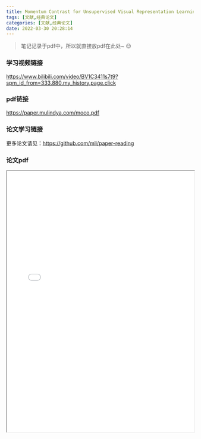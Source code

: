 ```yaml
---
title: Momentum Contrast for Unsupervised Visual Representation Learning
tags: [文献,经典论文]
categories: [文献,经典论文]
date: 2022-03-30 20:28:14
---
```


> 笔记记录于pdf中，所以就直接放pdf在此处~ :wink:

### 学习视频链接

https://www.bilibili.com/video/BV1C3411s7t9?spm_id_from=333.880.my_history.page.click

### pdf链接

https://paper.mulindya.com/moco.pdf

### 论文学习链接

更多论文请见：https://github.com/mli/paper-reading

### 论文pdf

<iframe src='/js/pdfjs_old/web/viewer.html?file=https://paper.mulindya.com/moco.pdf' width=100% height=700></iframe>